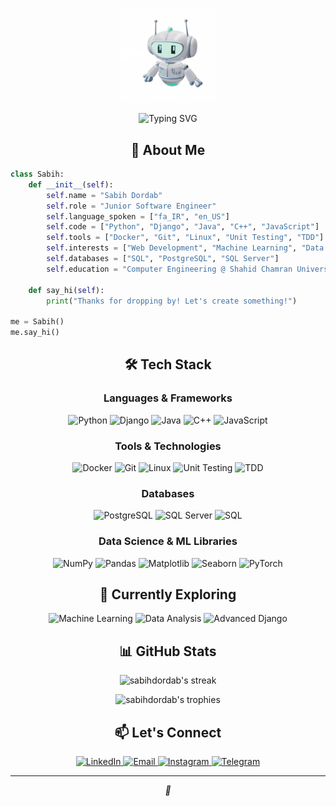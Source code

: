 <p align="center"><img width="30%" src="assets/gif/hi.webp"></p>



<div align="center">
  <img src="https://readme-typing-svg.herokuapp.com?font=Fira+Code&size=27&duration=3000&pause=1000&color=39FF14&center=true&vCenter=true&width=435&lines=Hi%2C+I'm+Sabih+%f0%9f%91%be" alt="Typing SVG" />
</div>

<h2 align="center">🚀 About Me</h2>

```python
class Sabih:
    def __init__(self):
        self.name = "Sabih Dordab"
        self.role = "Junior Software Engineer"
        self.language_spoken = ["fa_IR", "en_US"]
        self.code = ["Python", "Django", "Java", "C++", "JavaScript"]
        self.tools = ["Docker", "Git", "Linux", "Unit Testing", "TDD"]
        self.interests = ["Web Development", "Machine Learning", "Data Analysis"]
        self.databases = ["SQL", "PostgreSQL", "SQL Server"]
        self.education = "Computer Engineering @ Shahid Chamran University of Ahvaz"
        
    def say_hi(self):
        print("Thanks for dropping by! Let's create something!")

me = Sabih()
me.say_hi()
```

<h2 align="center">🛠️ Tech Stack</h2>

<h3 align="center">Languages & Frameworks</h3>
<p align="center">
  <img src="https://img.shields.io/badge/Python-3776AB?style=for-the-badge&logo=python&logoColor=white" alt="Python"/>
  <img src="https://img.shields.io/badge/Django-092E20?style=for-the-badge&logo=django&logoColor=white" alt="Django"/>
  <img src="https://img.shields.io/badge/Java-ED8B00?style=for-the-badge&logo=openjdk&logoColor=white" alt="Java"/>
  <img src="https://img.shields.io/badge/C++-00599C?style=for-the-badge&logo=c%2B%2B&logoColor=white" alt="C++"/>
  <img src="https://img.shields.io/badge/JavaScript-F7DF1E?style=for-the-badge&logo=javascript&logoColor=black" alt="JavaScript"/>
</p>

<h3 align="center">Tools & Technologies</h3>
<p align="center">
  <img src="https://img.shields.io/badge/Docker-2496ED?style=for-the-badge&logo=docker&logoColor=white" alt="Docker"/>
  <img src="https://img.shields.io/badge/Git-F05032?style=for-the-badge&logo=git&logoColor=white" alt="Git"/>
  <img src="https://img.shields.io/badge/Linux-FCC624?style=for-the-badge&logo=linux&logoColor=black" alt="Linux"/>
  <img src="https://img.shields.io/badge/Unit%20Testing-25A162?style=for-the-badge&logo=checkmarx&logoColor=white" alt="Unit Testing"/>
  <img src="https://img.shields.io/badge/TDD-007ACC?style=for-the-badge&logo=visualstudiocode&logoColor=white" alt="TDD"/>
</p>

<h3 align="center">Databases</h3>
<p align="center">
  <img src="https://img.shields.io/badge/PostgreSQL-316192?style=for-the-badge&logo=postgresql&logoColor=white" alt="PostgreSQL"/>
  <img src="https://img.shields.io/badge/SQL%20Server-CC2927?style=for-the-badge&logo=microsoft%20sql%20server&logoColor=white" alt="SQL Server"/>
  <img src="https://img.shields.io/badge/SQL-4479A1?style=for-the-badge&logo=sql&logoColor=white" alt="SQL"/>
</p>

<h3 align="center">Data Science & ML Libraries</h3>
<p align="center">
  <img src="https://img.shields.io/badge/NumPy-013243?style=for-the-badge&logo=numpy&logoColor=white" alt="NumPy"/>
  <img src="https://img.shields.io/badge/Pandas-150458?style=for-the-badge&logo=pandas&logoColor=white" alt="Pandas"/>
  <img src="https://img.shields.io/badge/Matplotlib-11557c?style=for-the-badge&logo=python&logoColor=white" alt="Matplotlib"/>
  <img src="https://img.shields.io/badge/Seaborn-3776AB?style=for-the-badge&logo=python&logoColor=white" alt="Seaborn"/>
  <img src="https://img.shields.io/badge/PyTorch-EE4C2C?style=for-the-badge&logo=pytorch&logoColor=white" alt="PyTorch"/>
</p>

<h2 align="center">🧠 Currently Exploring</h2>

<p align="center">
  <img src="https://img.shields.io/badge/Machine%20Learning-FF6F61?style=for-the-badge&logo=python&logoColor=white" alt="Machine Learning"/>
  <img src="https://img.shields.io/badge/Data%20Analysis-4DB6AC?style=for-the-badge&logo=pandas&logoColor=white" alt="Data Analysis"/>
  <img src="https://img.shields.io/badge/Django%20-092E20?style=for-the-badge&logo=django&logoColor=white" alt="Advanced Django"/>
</p>



<h2 align="center">📊 GitHub Stats</h2>

<p align="center">
  <img src="https://github-readme-streak-stats.herokuapp.com/?user=sabihdordab&theme=radical" alt="sabihdordab's streak"/>
</p>

<p align="center">
  <img src="https://github-profile-trophy.vercel.app/?username=sabihdordab&theme=darkhub&column=7&margin-w=15&margin-h=15" alt="sabihdordab's trophies"/>
</p>



<h2 align="center">📫 Let's Connect</h2>

<p align="center">
  <a href="https://linkedin.com/in/sabihedordab">
    <img src="https://img.shields.io/badge/LinkedIn-0077B5?style=for-the-badge&logo=linkedin&logoColor=white" alt="LinkedIn"/>
  </a>
  <a href="mailto:sabihd0rd4b@gmail.com">
    <img src="https://img.shields.io/badge/Email-D14836?style=for-the-badge&logo=gmail&logoColor=white" alt="Email"/>
  </a>
  <a href="https://instagram.com/83.97.98.105.104">
    <img src="https://img.shields.io/badge/Instagram-E4405F?style=for-the-badge&logo=instagram&logoColor=white" alt="Instagram"/>
  </a>
  <a href="https://t.me/s4bih">
    <img src="https://img.shields.io/badge/Telegram-2CA5E0?style=for-the-badge&logo=telegram&logoColor=white" alt="Telegram"/>
  </a>
</p>

---

<p align="center">
  <i>🌱</i>
</p>
